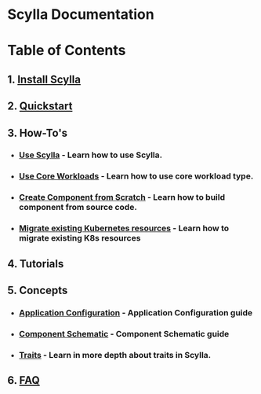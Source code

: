 # Scylla Documentation

# Table of Contents

## 1. [Install Scylla](./setup/install.md)

## 2. [Quickstart](./quickstart/quickstart.md)
## 3. How-To's
* ### [Use Scylla](./how-to/using_scylla.md) - Learn how to use Scylla.
* ### [Use Core Workloads](./how-to/workloads.md) - Learn how to use core workload type.
* ### [Create Component from Scratch](how-to/create_component_from_scratch.md) - Learn how to build component from source code.
* ### [Migrate existing Kubernetes resources](./how-to/migrating.md) - Learn how to migrate existing K8s resources

## 4. Tutorials 

## 5. Concepts
* ### [Application Configuration](./concepts/application-configuration.md) - Application Configuration guide
* ### [Component Schematic](./concepts/component-schematic.md) - Component Schematic guide
* ### [Traits](./concepts/traits.md) - Learn in more depth about traits in Scylla.

## 6. [FAQ](./faq.md)
